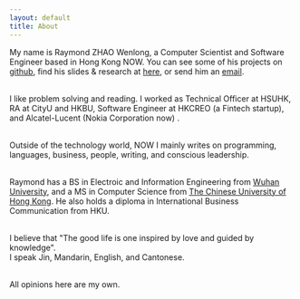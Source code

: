 ```yaml
---
layout: default
title: About
---
```

My name is Raymond ZHAO Wenlong, a Computer Scientist and Software Engineer based in Hong Kong NOW. 
You can see some of his projects on [github](https://github.com/muyun), find his slides & research at [here](http://muyun.github.io/research/), or send him an [email](mailto:wenlzhao@gmail.com).  
<br>  

I like problem solving and reading. I worked as Technical Officer at HSUHK, RA at CityU and HKBU, Software Engineer at HKCREO (a Fintech startup), and Alcatel-Lucent (Nokia Corporation now) .   
<br>  

Outside of the technology world, NOW I mainly writes on programming, languages, business, people, writing, and conscious leadership.  
<br> 
  
Raymond has a BS in Electroic and Information Engineering from [Wuhan University](https://www.sciencemag.org/collections/celebrating-125-years-academic-excellence-wuhan-university-1893-2018?fbclid=IwAR0RzFSkpxaI8wk61JDnE7p6SWr7SlKXLyoFHkrg4-iqKGiRyE2gZfaGl8s), and a MS in Computer Science from [The Chinese University of Hong Kong](http://www.cuhk.edu.hk/english/index.html). He also holds a diploma in International Business Communication from HKU.   
<br>  
  
I believe that "The good life is one inspired by love and guided by knowledge".  
I speak Jin, Mandarin, English, and Cantonese.    
<br> 

All opinions here are my own.  






